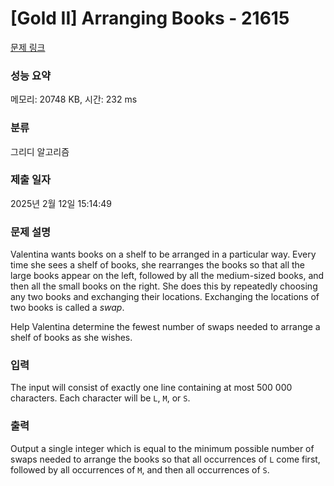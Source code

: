 # [Gold II] Arranging Books - 21615 

[문제 링크](https://www.acmicpc.net/problem/21615) 

### 성능 요약

메모리: 20748 KB, 시간: 232 ms

### 분류

그리디 알고리즘

### 제출 일자

2025년 2월 12일 15:14:49

### 문제 설명

<p>Valentina wants books on a shelf to be arranged in a particular way. Every time she sees a shelf of books, she rearranges the books so that all the large books appear on the left, followed by all the medium-sized books, and then all the small books on the right. She does this by repeatedly choosing any two books and exchanging their locations. Exchanging the locations of two books is called a <em>swap</em>.</p>

<p>Help Valentina determine the fewest number of swaps needed to arrange a shelf of books as she wishes.</p>

### 입력 

 <p>The input will consist of exactly one line containing at most 500 000 characters. Each character will be <code>L</code>, <code>M</code>, or <code>S</code>.</p>

### 출력 

 <p>Output a single integer which is equal to the minimum possible number of swaps needed to arrange the books so that all occurrences of <code>L</code> come first, followed by all occurrences of <code>M</code>, and then all occurrences of <code>S</code>.</p>

